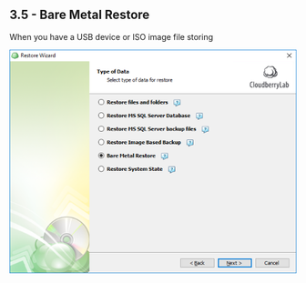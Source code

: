 ## 3.5 - Bare Metal Restore

When you have a USB device or ISO image file storing 

![](/assets/restore-bare-metal-choice.png)

